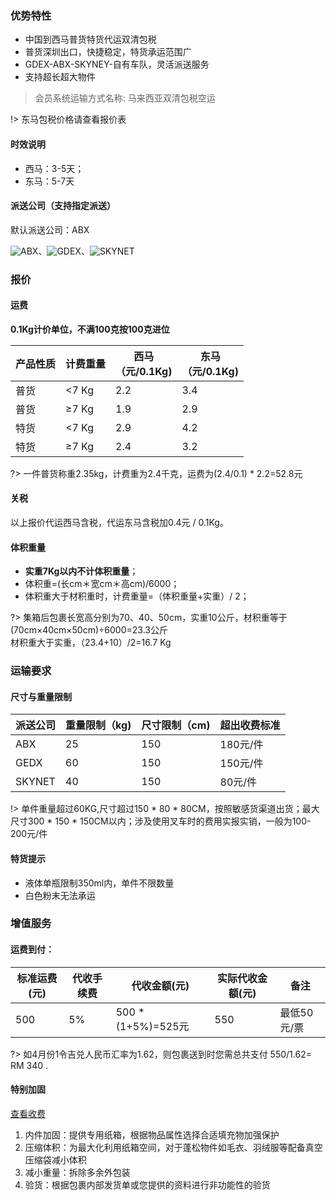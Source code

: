 ### 优势特性

- 中国到西马普货特货代运双清包税
- 普货深圳出口，快捷稳定，特货承运范围广
- GDEX-ABX-SKYNEY-自有车队，灵活派送服务
- 支持超长超大物件

> 会员系统运输方式名称: 马来西亚双清包税空运

!> 东马包税价格请查看报价表

#### 时效说明

- 西马：3-5天；
- 东马：5-7天

#### 派送公司（支持指定派送）
默认派送公司：ABX

![ABX](http://soarsq.com/images/direct/my/abx.png)、![GDEX](http://soarsq.com/images/direct/my/gdex.png)、![SKYNET](http://soarsq.com/images/direct/my/skynet.png)

### 报价

#### 运费
**0.1Kg计价单位，不满100克按100克进位**

| 产品性质 | 计费重量  | 西马<br />（元/0.1Kg) | 东马<br />（元/0.1Kg) |
|------|-------|-------------|-------------|
| 普货   | <7 Kg | 2.2         | 3.4         |
| 普货   | ≥7 Kg | 1.9         | 2.9         |
| 特货   | <7 Kg | 2.9         | 4.2         |
| 特货   | ≥7 Kg | 2.4         | 3.2         |

?> 一件普货称重2.35kg，计费重为2.4千克，运费为(2.4/0.1) * 2.2=52.8元

#### 关税

以上报价代运西马含税，代运东马含税加0.4元 / 0.1Kg。

#### 体积重量
- **实重7Kg以内不计体积重量**；
- 体积重=(长cm＊宽cm＊高cm)/6000；
- 体积重大于材积重时，计费重量=（体积重量+实重）/ 2；

?> 集箱后包裹长宽高分别为70、40、50cm，实重10公斤，材积重等于(70cm×40cm×50cm)÷6000=23.3公斤<br />材积重大于实重，（23.4+10）/2=16.7 Kg

### 运输要求

#### 尺寸与重量限制

| 派送公司   | 重量限制（kg) | 尺寸限制（cm) | 超出收费标准 |
|--------|----------|----------|--------|
| ABX    | 25       | 150      | 180元/件 |
| GEDX   | 60       | 150      | 150元/件 |
| SKYNET | 40       | 150      | 80元/件  |

!> 单件重量超过60KG,尺寸超过150 * 80 * 80CM，按照敏感货渠道出货；最大尺寸300 * 150 * 150CM以内；涉及使用叉车时的费用实报实销，一般为100-200元/件

#### 特货提示
- 液体单瓶限制350ml内，单件不限数量
- 白色粉末无法承运

### 增值服务

#### 运费到付：

| 标准运费(元) | 代收手续费 | 代收金额(元)              | 实际代收金额(元) | 备注      |
|------|-------|-------------------|--------|---------|
| 500  | 5%    | 500 * (1+5%)=525元 | 550    | 最低50元/票 |

?> 如4月份1令吉兑人民币汇率为1.62，则包裹送到时您需总共支付 550/1.62= RM 340 .

#### 特别加固
[查看收费](http://www.soarsq.com/add.html)

1. 内件加固：提供专用纸箱，根据物品属性选择合适填充物加强保护
2. 压缩体积：为最大化利用纸箱空间，对于蓬松物件如毛衣、羽绒服等配备真空压缩袋减小体积
3. 减小重量：拆除多余外包装
4. 验货：根据包裹内部发货单或您提供的资料进行非功能性的验货
